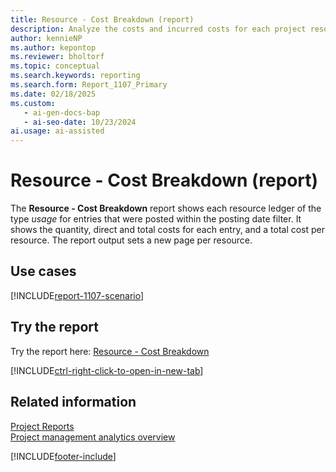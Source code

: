 ```yaml
---
title: Resource - Cost Breakdown (report)
description: Analyze the costs and incurred costs for each project resource in a period.
author: kennieNP
ms.author: kepontop
ms.reviewer: bholtorf
ms.topic: conceptual
ms.search.keywords: reporting
ms.search.form: Report_1107_Primary
ms.date: 02/18/2025
ms.custom:
   - ai-gen-docs-bap
   - ai-seo-date: 10/23/2024
ai.usage: ai-assisted
---
```


# Resource - Cost Breakdown (report)

The **Resource - Cost Breakdown** report shows each resource ledger of the type *usage* for entries that were posted within the posting date filter. It shows the quantity, direct and total costs for each entry, and a total cost per resource. The report output sets a new page per resource.

## Use cases

[!INCLUDE[report-1107-scenario](../includes/report-1107-scenario-include.md)]

## Try the report

Try the report here: [Resource - Cost Breakdown](https://businesscentral.dynamics.com?report=1107)

[!INCLUDE[ctrl-right-click-to-open-in-new-tab](../includes/ctrl-right-click-to-open-in-new-tab.md)]

## Related information

[Project Reports](../project-reports.md)  
[Project management analytics overview](../projects-analytics-overview.md)  

[!INCLUDE[footer-include](../includes/footer-banner.md)]